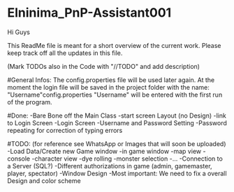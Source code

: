 # Elninima_PnP-Assistant001
Hi Guys

This ReadMe file is meant for a short overview of the current work. Please keep track off all the updates in this file.

(Mark TODOs also in the Code with "//TODO" and add description)

#General Infos:
The config.properties file will be used later again. At the moment the login file will be saved in the project folder
with the name:
	"Username"config.properties
"Username" will be entered with the first run of the program.

#Done:
-Bare Bone off the Main Class
	-start screen Layout (no Design)
	-link to Login Screen
-Login Screen
	-Username and Password Setting
	-Password repeating for correction of typing errors
	
	
	
#TODO:
(for reference see WhatsApp or Images that will soon be uploaded)
-Load Data/Create new Game window
-in game window
	-map view
	-console
	-character view
	-dye rolling
	-monster selection
	-...
-Connection to a Server (SQL?)
-Different authorizations in game (admin, gamemaster, player, spectator)
-Window Design
	-Most important: We need to fix a overall Design and color scheme 

